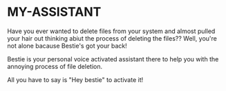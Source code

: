 # MY-ASSISTANT
 Have you ever wanted to delete files from your system and almost pulled your hair out thinking abiut the process of deleting the files?? Well, you're not alone bacause Bestie's got your back!
 
 Bestie is your personal voice activated assistant there to help you with the annoying process of file deletion.
 
 All you have to say is "Hey bestie" to activate it!
